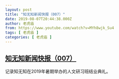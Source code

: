 ```yaml
---
layout: post
title: "知无知新闻快报（007）"
date: 2019-08-07T20:44:38.000Z
author: 老虎庙
from: https://www.youtube.com/watch?v=MYh8wjk_Su4
tags: [ 老虎庙 ]
categories: [ 老虎庙 ]
---
```

<!--1565210678000-->
[知无知新闻快报（007）](https://www.youtube.com/watch?v=MYh8wjk_Su4)
------

<div>
记录知无知在2019年暑期举办的人文研习班结业典礼。
</div>
